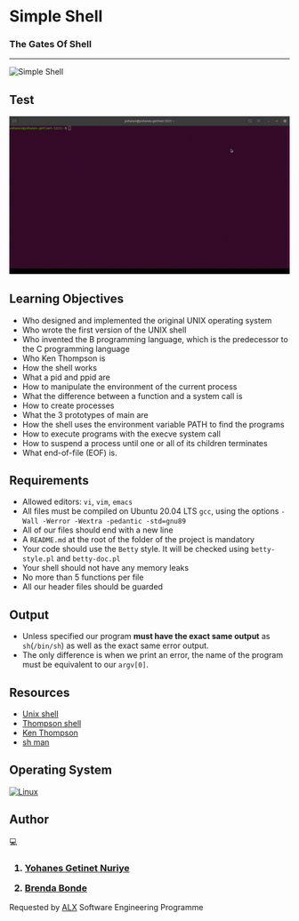 # Simple Shell 

### The Gates Of Shell 
------------------

![Simple Shell](https://s3.amazonaws.com/intranet-projects-files/holbertonschool-low_level_programming/235/shell.jpeg)
## Test
![Simple Shell test](https://github.com/YohanesGetinet1/simple_shell/blob/main/2022-05-20%2009-50-49.gif)

## Learning Objectives

* Who designed and implemented the original UNIX operating system
* Who wrote the first version of the UNIX shell
* Who invented the B programming language, which is the predecessor to the C programming language
* Who Ken Thompson is
* How the shell works
* What a pid and ppid are
* How to manipulate the environment of the current process
* What the difference between a function and a system call is
* How to create processes
* What the 3 prototypes of main are
* How the shell uses the environment variable PATH to find the programs
* How to execute programs with the execve system call
* How to suspend a process until one or all of its children terminates
* What end-of-file (EOF) is.

## Requirements
* Allowed editors: `vi`, `vim`, `emacs`
* All files must be compiled on Ubuntu 20.04 LTS `gcc`, using the options `-Wall -Werror -Wextra -pedantic -std=gnu89`
* All of our files should end with a new line
* A `README.md` at the root of the folder of the project is mandatory
* Your code should use the `Betty` style. It will be checked using `betty-style.pl` and `betty-doc.pl`
* Your shell should not have any memory leaks
* No more than 5 functions per file
* All our header files should be guarded


## Output
* Unless specified our program **must have the exact same output** as `sh`(`/bin/sh`) as well as the exact same error output.
* The only difference is when we print an error, the name of the program must be equivalent to our `argv[0]`.




## Resources
*  [Unix shell](https://alx-intranet.hbtn.io/rltoken/f0YU9TAhniMXWlSXtb64Yw)
* [Thompson shell](https://alx-intranet.hbtn.io/rltoken/7LJOp2qP7qHUcsOK2-F3qA)
* [Ken Thompson](https://alx-intranet.hbtn.io/rltoken/wTSu31ZP1f7fFTJFgRQC7w)
* [sh man](https://www.commandlinux.com/man-page/man1/sh.1.html)

## Operating System 
[![Linux](https://svgshare.com/i/Zhy.svg)](https://svgshare.com/i/Zhy.svg)

## Author 
:computer:

<h3>


1. [Yohanes Getinet Nuriye](https://github.com/YohanesGetinet1)

2. [Brenda Bonde](https://jepbonde@gmail.com)


</h3>


Requested by [ALX](https://www.alxafrica.com/software-engineering-2022 )  Software Engineering Programme

